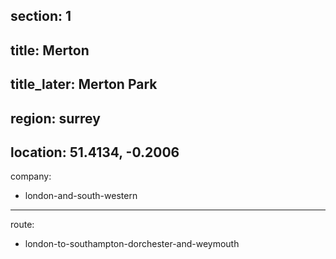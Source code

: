 section: 1
----
title: Merton
----
title_later: Merton Park
----
region: surrey
----
location: 51.4134, -0.2006
----
company:
- london-and-south-western
----
route:
- london-to-southampton-dorchester-and-weymouth
